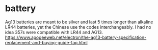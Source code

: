 # battery
Ag13 batteries are meant to be silver and last 5 times longer than alkaline LR44 batteries, yet the Chinese use the codes interchangeably. I had no idea 357s were compatible with LR44 and AG13. https://www.apogeeweb.net/electron/the-ag13-battery-specification-replacement-and-buying-guide-faq.html
